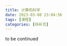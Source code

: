 ```yaml
---
title: 计算机科学
date: 2023-03-08 23:04:56
tags: [课程]
categories: [待补充]
---
```

to be continued
<!-- more -->

